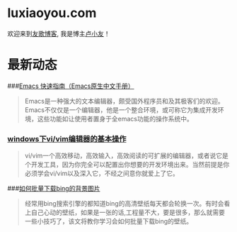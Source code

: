 luxiaoyou.com
====================
欢迎来到[友歌博客](http://www.luxiaoyou.com),
我是博主[卢小友](http://www.luxiaoyou.com/webpages/about.html)！

最新动态
====================

###[Emacs 快速指南（Emacs原生中文手册）](http://www.luxiaoyou.com/blog/2015/4/a-simple-emacs-tutorial.html)

>Emacs是一种强大的文本编辑器，颇受国外程序员和及其极客们的欢迎。Emacs不仅仅是一个编辑器，他是一个整合环境，或可称它为集成开发环境，这些功能如让使用者置身于全emacs功能的操作系统中。


### [windows下vi/vim编辑器的基本操作](http://www.luxiaoyou.com/blog/2015/4/the-basic-opration-of-vi-editor.html)

>vi/vim一个高效移动，高效输入，高效阅读的可扩展的编辑器，或者说它是个开发工具，因为你完全可以配置出你想要的开发环境出来。当然前提是你必须学会vi/vim以及深入它，不经之间意你就爱上了它。


###[如何批量下载bing的背景图片](http://www.luxiaoyou.com/blog/2014/12/How-to-batch-download-bing%27s-background-picture.html)

>经常用bing搜索引擎的都知道bing的高清壁纸每天都会轮换一次。有时会看上自己心动的壁纸，如果是一张的话,工程量不大，要是很多，那么就需要一些小技巧了，该文将教你学习会如何批量下载bing的壁纸。
